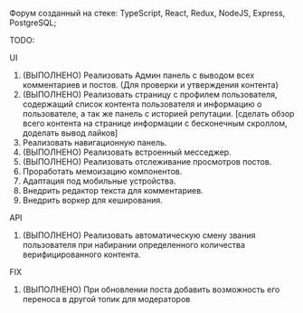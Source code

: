 Форум созданный на стеке: TypeScript, React, Redux, NodeJS, Express, PostgreSQL;

TODO:

UI

1. (ВЫПОЛНЕНО) Реализовать Админ панель с выводом всех комментариев и постов. (Для проверки и утверждения контента)
2. (ВЫПОЛНЕНО) Реализовать страницу с профилем пользователя, содержащий список контента пользователя и информацию о пользователе, а так же панель с историей репутации. [сделать обзор всего контента на странице информации с бесконечным скроллом, доделать вывод лайков]
3. Реализовать навигационную панель.
4. (ВЫПОЛНЕНО) Реализовать встроенный месседжер.
5. (ВЫПОЛНЕНО) Реализовать отслеживание просмотров постов.
6. Проработать мемоизацию компонентов.
7. Адаптация под мобильные устройства.
8. Внедрить редактор текста для комментариев.
9. Внедрить воркер для кеширования.

API

1. (ВЫПОЛНЕНО) Реализовать автоматическую смену звания пользователя при набирании определенного количества верифицированного контента.

FIX

1. (ВЫПОЛНЕНО) При обновлении поста добавить возможность его переноса в другой топик для модераторов

